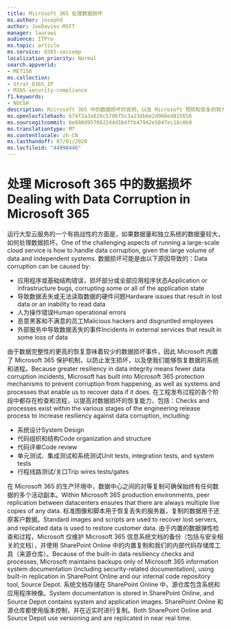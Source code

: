 ```yaml
---
title: Microsoft 365 处理数据损坏
ms.author: josephd
author: JoeDavies-MSFT
manager: laurawi
audience: ITPro
ms.topic: article
ms.service: O365-seccomp
localization_priority: Normal
search.appverid:
- MET150
ms.collection:
- Strat_O365_IP
- M365-security-compliance
f1.keywords:
- NOCSH
description: Microsoft 365 中的数据损坏的说明，以及 Microsoft 预防和恢复的努力。
ms.openlocfilehash: 674f2a3a026c5706f5c3a23db6e2d968ed815656
ms.sourcegitcommit: 6e608d957082244d1b4ffb47942e5847ec18c0b9
ms.translationtype: MT
ms.contentlocale: zh-CN
ms.lasthandoff: 07/01/2020
ms.locfileid: "44998446"
---
```

# <a name="dealing-with-data-corruption-in-microsoft-365"></a><span data-ttu-id="fbc80-103">处理 Microsoft 365 中的数据损坏</span><span class="sxs-lookup"><span data-stu-id="fbc80-103">Dealing with Data Corruption in Microsoft 365</span></span>

<span data-ttu-id="fbc80-104">运行大型云服务的一个有挑战性的方面是，如果数据量和独立系统的数据量较大，如何处理数据损坏。</span><span class="sxs-lookup"><span data-stu-id="fbc80-104">One of the challenging aspects of running a large-scale cloud service is how to handle data corruption, given the large volume of data and independent systems.</span></span> <span data-ttu-id="fbc80-105">数据损坏可能是由以下原因导致的：</span><span class="sxs-lookup"><span data-stu-id="fbc80-105">Data corruption can be caused by:</span></span>

- <span data-ttu-id="fbc80-106">应用程序或基础结构错误，损坏部分或全部应用程序状态</span><span class="sxs-lookup"><span data-stu-id="fbc80-106">Application or infrastructure bugs, corrupting some or all of the application state</span></span>
- <span data-ttu-id="fbc80-107">导致数据丢失或无法读取数据的硬件问题</span><span class="sxs-lookup"><span data-stu-id="fbc80-107">Hardware issues that result in lost data or an inability to read data</span></span>
- <span data-ttu-id="fbc80-108">人为操作错误</span><span class="sxs-lookup"><span data-stu-id="fbc80-108">Human operational errors</span></span>
- <span data-ttu-id="fbc80-109">恶意黑客和不满意的员工</span><span class="sxs-lookup"><span data-stu-id="fbc80-109">Malicious hackers and disgruntled employees</span></span>
- <span data-ttu-id="fbc80-110">外部服务中导致数据丢失的事件</span><span class="sxs-lookup"><span data-stu-id="fbc80-110">Incidents in external services that result in some loss of data</span></span>

<span data-ttu-id="fbc80-111">由于数据完整性的更高的恢复意味着较少的数据损坏事件，因此 Microsoft 内置了 Microsoft 365 保护机制，以防止发生损坏，以及使我们能够恢复数据的系统和进程。</span><span class="sxs-lookup"><span data-stu-id="fbc80-111">Because greater resiliency in data integrity means fewer data corruption incidents, Microsoft has built into Microsoft 365 protection mechanisms to prevent corruption from happening, as well as systems and processes that enable us to recover data if it does.</span></span> <span data-ttu-id="fbc80-112">在工程发布过程的各个阶段中都存在检查和流程，以提高对数据损坏的恢复能力，包括：</span><span class="sxs-lookup"><span data-stu-id="fbc80-112">Checks and processes exist within the various stages of the engineering release process to increase resiliency against data corruption, including:</span></span>

- <span data-ttu-id="fbc80-113">系统设计</span><span class="sxs-lookup"><span data-stu-id="fbc80-113">System Design</span></span>
- <span data-ttu-id="fbc80-114">代码组织和结构</span><span class="sxs-lookup"><span data-stu-id="fbc80-114">Code organization and structure</span></span>
- <span data-ttu-id="fbc80-115">代码评审</span><span class="sxs-lookup"><span data-stu-id="fbc80-115">Code review</span></span>
- <span data-ttu-id="fbc80-116">单元测试、集成测试和系统测试</span><span class="sxs-lookup"><span data-stu-id="fbc80-116">Unit tests, integration tests, and system tests</span></span>
- <span data-ttu-id="fbc80-117">行程线路测试/关口</span><span class="sxs-lookup"><span data-stu-id="fbc80-117">Trip wires tests/gates</span></span>

<span data-ttu-id="fbc80-118">在 Microsoft 365 的生产环境中，数据中心之间的对等复制可确保始终有任何数据的多个活动副本。</span><span class="sxs-lookup"><span data-stu-id="fbc80-118">Within Microsoft 365 production environments, peer replication between datacenters ensures that there are always multiple live copies of any data.</span></span> <span data-ttu-id="fbc80-119">标准图像和脚本用于恢复丢失的服务器，复制的数据用于还原客户数据。</span><span class="sxs-lookup"><span data-stu-id="fbc80-119">Standard images and scripts are used to recover lost servers, and replicated data is used to restore customer data.</span></span> <span data-ttu-id="fbc80-120">由于内置的数据弹性检查和过程，Microsoft 仅维护 Microsoft 365 信息系统文档的备份（包括与安全相关的文档），并使用 SharePoint Online 中的内置复制和我们的内部代码存储库工具（来源仓库）。</span><span class="sxs-lookup"><span data-stu-id="fbc80-120">Because of the built-in data resiliency checks and processes, Microsoft maintains backups only of Microsoft 365 information system documentation (including security-related documentation), using built-in replication in SharePoint Online and our internal code repository tool, Source Depot.</span></span> <span data-ttu-id="fbc80-121">系统文档存储在 SharePoint Online 中，源仓库包含系统和应用程序映像。</span><span class="sxs-lookup"><span data-stu-id="fbc80-121">System documentation is stored in SharePoint Online, and Source Depot contains system and application images.</span></span> <span data-ttu-id="fbc80-122">SharePoint Online 和源仓库都使用版本控制，并在近实时进行复制。</span><span class="sxs-lookup"><span data-stu-id="fbc80-122">Both SharePoint Online and Source Depot use versioning and are replicated in near real time.</span></span>
